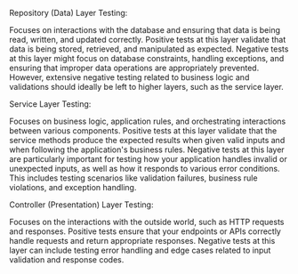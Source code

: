 Repository (Data) Layer Testing:

Focuses on interactions with the database and ensuring that data is being read, written, and updated correctly.
Positive tests at this layer validate that data is being stored, retrieved, and manipulated as expected.
Negative tests at this layer might focus on database constraints, handling exceptions, and ensuring that improper data operations are appropriately prevented.
However, extensive negative testing related to business logic and validations should ideally be left to higher layers, such as the service layer.

Service Layer Testing:

Focuses on business logic, application rules, and orchestrating interactions between various components.
Positive tests at this layer validate that the service methods produce the expected results when given valid inputs and when following the application's business rules.
Negative tests at this layer are particularly important for testing how your application handles invalid or unexpected inputs, as well as how it responds to various error conditions. This includes testing scenarios like validation failures, business rule violations, and exception handling.

Controller (Presentation) Layer Testing:

Focuses on the interactions with the outside world, such as HTTP requests and responses.
Positive tests ensure that your endpoints or APIs correctly handle requests and return appropriate responses.
Negative tests at this layer can include testing error handling and edge cases related to input validation and response codes.